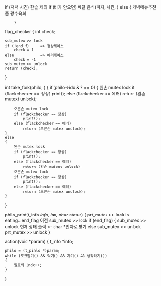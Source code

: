 



if (저녁 시간)
    한솥 제외
    if (비가 안오면)
        배달 음식(피자, 치킨, )
    else
		{
			저녁메뉴추천좀
			광수육회
			
		}



flag_checker
{
    int check;
    
    sub_mutex >> lock
    if (!end_f)     => 정상케이스
        check = 1
    else            => 에러케이스
        check = -1
    sub_mutex >> unlock
    return (check);
}


int take_fork(philo, )
{
	if (philo->idx & 2 == 0)
	{
		왼손 mutex lock 
        if (flackchecker == 정상) 
			print();
        else (flackchecker == 에러)
            return (왼손 mutext unlock);

		오른손 mutex lock	
        if (flackchecker == 정상) 
			print();
        else (flackchecker == 에러)
            return (오른손 mutex unclock);
	}
	else
	{
		왼손 mutex lock 
		if (flackchecker == 정상) 
			print();
   		else (flackchecker == 에러)
        	return (왼손 mutext unlock);
		오른손 mutex lock
        if (flackchecker == 정상) 
			print();
        else (flackchecker == 에러)
            return (오른손 mutex unclock);
	}
}

philo_print(t_info *info, idx, char* status)
{
    prt_mutex >> lock   is eating...end_flag 이전
	sub_mutex >> lock
	if (end_flag)
	{
		sub_mutex >> unlock
		현재 상태 출력 <- char *인자로 받기
	else
		sub_mutex >> unlock
    prt_mutex >> unlock
}

action(void *param)
{
	t_info *info;

	philo = (t_pihlo *)param;
	while (포크집기() && 먹기() && 자기() && 생각하기())
	{
		필로의 indx++;
	}
}